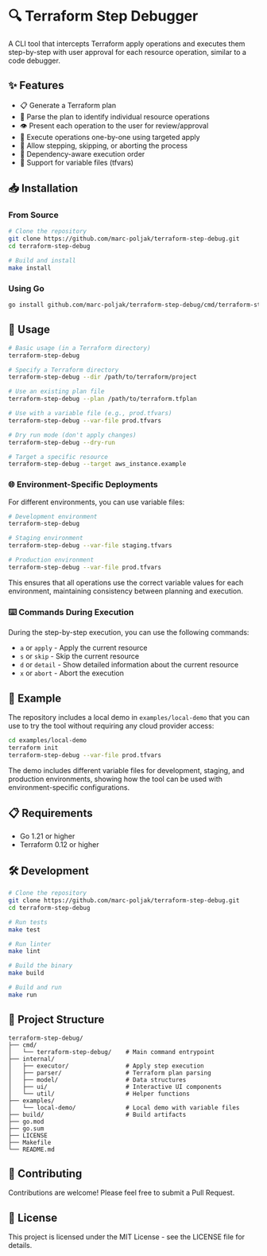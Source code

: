 # 🔍 Terraform Step Debugger

A CLI tool that intercepts Terraform apply operations and executes them step-by-step with user approval for each resource operation, similar to a code debugger.

## ✨ Features

- 📋 Generate a Terraform plan
- 🔎 Parse the plan to identify individual resource operations
- 👁️ Present each operation to the user for review/approval
- 🚀 Execute operations one-by-one using targeted apply
- 🛑 Allow stepping, skipping, or aborting the process
- 🧩 Dependency-aware execution order
- 🔄 Support for variable files (tfvars)

## 📥 Installation

### From Source

```bash
# Clone the repository
git clone https://github.com/marc-poljak/terraform-step-debug.git
cd terraform-step-debug

# Build and install
make install
```

### Using Go

```bash
go install github.com/marc-poljak/terraform-step-debug/cmd/terraform-step-debug@latest
```

## 🚀 Usage

```bash
# Basic usage (in a Terraform directory)
terraform-step-debug

# Specify a Terraform directory
terraform-step-debug --dir /path/to/terraform/project

# Use an existing plan file
terraform-step-debug --plan /path/to/terraform.tfplan

# Use with a variable file (e.g., prod.tfvars)
terraform-step-debug --var-file prod.tfvars

# Dry run mode (don't apply changes)
terraform-step-debug --dry-run

# Target a specific resource
terraform-step-debug --target aws_instance.example
```

### 🌐 Environment-Specific Deployments

For different environments, you can use variable files:

```bash
# Development environment
terraform-step-debug

# Staging environment
terraform-step-debug --var-file staging.tfvars

# Production environment 
terraform-step-debug --var-file prod.tfvars
```

This ensures that all operations use the correct variable values for each environment, maintaining consistency between planning and execution.

### ⌨️ Commands During Execution

During the step-by-step execution, you can use the following commands:

- `a` or `apply` - Apply the current resource
- `s` or `skip` - Skip the current resource
- `d` or `detail` - Show detailed information about the current resource
- `x` or `abort` - Abort the execution

## 🧪 Example

The repository includes a local demo in `examples/local-demo` that you can use to try the tool without requiring any cloud provider access:

```bash
cd examples/local-demo
terraform init
terraform-step-debug --var-file prod.tfvars
```

The demo includes different variable files for development, staging, and production environments, showing how the tool can be used with environment-specific configurations.

## 📋 Requirements

- Go 1.21 or higher
- Terraform 0.12 or higher

## 🛠️ Development

```bash
# Clone the repository
git clone https://github.com/marc-poljak/terraform-step-debug.git
cd terraform-step-debug

# Run tests
make test

# Run linter
make lint

# Build the binary
make build

# Build and run
make run
```

## 📁 Project Structure

```
terraform-step-debug/
├── cmd/
│   └── terraform-step-debug/    # Main command entrypoint
├── internal/
│   ├── executor/                # Apply step execution
│   ├── parser/                  # Terraform plan parsing
│   ├── model/                   # Data structures
│   ├── ui/                      # Interactive UI components
│   └── util/                    # Helper functions
├── examples/
│   └── local-demo/              # Local demo with variable files
├── build/                       # Build artifacts
├── go.mod
├── go.sum
├── LICENSE
├── Makefile
└── README.md
```

## 👥 Contributing

Contributions are welcome! Please feel free to submit a Pull Request.

## 📜 License

This project is licensed under the MIT License - see the LICENSE file for details.